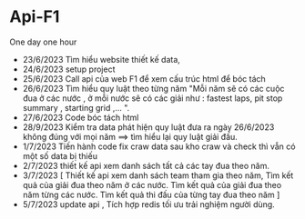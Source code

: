 # Api-F1

One day one hour

- 23/6/2023 Tìm hiểu website thiết kế data,
- 24/6/2023 setup project
- 25/6/2023 Call api của web F1 để xem cấu trúc html để bóc tách
- 26/6/2023 Tìm hiểu quy luật theo từng năm "Mỗi năm sẽ có các cuộc đua ở các nước , ở mỗi nước sẽ có các giải như : fastest laps, pit stop summary , starting grid ,... ".
- 27/6/2023 Code bóc tách html
- 28/9/2023 Kiểm tra data phát hiện quy luật đưa ra ngày 26/6/2023 không đúng với mọi năm ==> tìm hiểu lại quy luật giải đấu.
- 1/7/2023 Tiến hành code fix craw data sau kho craw và check thì vẫn có một số data bị thiếu
- 2/7/2023 thiết kế api xem danh sách tất cả các tay đua theo năm.
- 3/7/2023
  [
  Thiết kế api xem danh sách team tham gia theo năm,
  Tìm kết quả của giải đua theo năm ở các nước.
  Tìm kết quả của giải đua theo năm từng các nước.
  Tìm kết quả thi đấu của từng tay đua theo năm
  ]
- 5/7/2023 update api , Tích hợp redis tối ưu trải nghiệm người dùng.
